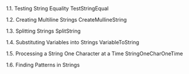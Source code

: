 
1.1. Testing String Equality
TestStringEqual

1.2. Creating Multiline Strings
CreateMullineString

1.3. Splitting Strings
SplitString

1.4. Substituting Variables into Strings
VariableToString

1.5. Processing a String One Character at a Time
StringOneCharOneTime

1.6. Finding Patterns in Strings
